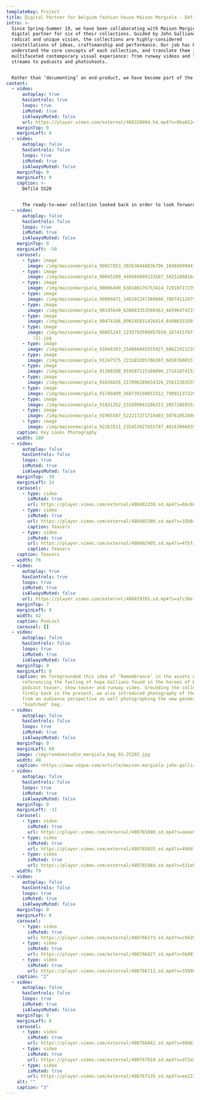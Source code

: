 ```yaml
---
templateKey: Project
title: Digital Partner for Belgium fashion house Maison Margiela - Défilé SS20
intro: >-
  Since Spring-Summer 19, we have been collaborating with Maison Margiela as a
  digital partner for six of their collections. Guided by John Galliano’s
  radical and unique vision, the collections are highly-considered
  constellations of ideas, craftsmanship and performance. Our job has been to
  understand the core concepts of each collection, and translate them into a
  multifaceted contemporary visual experience: from runway videos and live show
  streams to podcasts and photoshoots.


  Rather than ‘documenting’ an end-product, we have become part of the making-process itself. Drawing on the maison’s craft-based approach, we have come up with tailor-made formats and visual communication strategies that respond to the specific themes and language of each season. Building new forms that work alongside Galliano’s avant-garde thought-process, the digital universes we have created are an extension of the collection, rather than a documentation of it.
content:
  - video:
      autoplay: true
      hasControls: true
      loops: true
      isMuted: true
      isAlwaysMuted: false
      url: https://player.vimeo.com/external/408320004.hd.mp4?s=0ba652ea48a83974a5172a6914f31099b23d2cf6&profile_id=175
    marginTop: 0
    marginLeft: 0
  - video:
      autoplay: false
      hasControls: false
      loops: true
      isMuted: true
      isAlwaysMuted: false
    marginTop: 0
    marginLeft: 0
    caption: >-
      Défilé SS20


      The ready-to-wear collection looked back in order to look forward, layering the past into the present. In response to our contemporary state of political turmoil, Galliano searched for hope, drawing inspiration from the icons of WW2 and the idea of uniforms.
  - video:
      autoplay: false
      hasControls: false
      loops: true
      isMuted: true
      isAlwaysMuted: false
    marginTop: 0
    marginLeft: -50
    carousel:
      - type: image
        image: /img/maisonmargiela_90027053_202638440836796_1048499944382231102_n.jpg
      - type: image
        image: /img/maisonmargiela_90045209_449484899133567_5825180816422853731_n.jpg
      - type: image
        image: /img/maisonmargiela_90086499_638180176753414_7281071723946718989_n.jpg
      - type: image
        image: /img/maisonmargiela_90089471_140291247360666_7807411207589907107_n.jpg
      - type: image
        image: /img/maisonmargiela_90145640_638883353560363_4659647421501282585_n.jpg
      - type: image
        image: /img/maisonmargiela_90474346_890145831426414_6498633189150380167_n.jpg
      - type: image
        image: /img/maisonmargiela_90855243_1235793599957650_1674157971718148350_n
          (1).jpg
      - type: image
        image: /img/maisonmargiela_91048393_254866045555927_6862242121016386468_n.jpg
      - type: image
        image: /img/maisonmargiela_91247575_223183285706307_6658760015744422508_n.jpg
      - type: image
        image: /img/maisonmargiela_91390208_919587115168096_2714187415264716304_n.jpg
      - type: image
        image: /img/maisonmargiela_91656826_217096289634326_2561238355534082009_n.jpg
      - type: image
        image: /img/maisonmargiela_91740409_168739160851512_7909113732014210190_n.jpg
      - type: image
        image: /img/maisonmargiela_91831352_231699841286313_2057286935354979053_n.jpg
      - type: image
        image: /img/maisonmargiela_91905507_522217271710403_5076105284631627835_n.jpg
      - type: image
        image: /img/maisonmargiela_92263511_235453927655787_4016396683566657174_n.jpg
    caption: Key Looks Photography
    width: 100
  - video:
      autoplay: false
      hasControls: false
      loops: true
      isMuted: true
      isAlwaysMuted: false
    marginTop: -30
    marginLeft: 24
    carousel:
      - type: video
        isMuted: true
        url: https://player.vimeo.com/external/408402238.sd.mp4?s=6bc66e6ba034202f7e0a5f2d9748f2dc4461cf74&profile_id=165
      - type: video
        isMuted: true
        url: https://player.vimeo.com/external/408402300.sd.mp4?s=35b8a828f487dbdd1e70fa0c1883b2b05becfc75&profile_id=165
        caption: Teasers
      - type: video
        isMuted: true
        url: https://player.vimeo.com/external/408402405.sd.mp4?s=4f5fad054021774b79a363f141daaf769d2771be&profile_id=165
        caption: Teasers
    caption: Teasers
    width: 76
  - video:
      autoplay: true
      hasControls: true
      loops: true
      isMuted: true
      isAlwaysMuted: false
      url: https://player.vimeo.com/external/408419765.sd.mp4?s=afc38ef6b2e132aa016c3cfe63cd5a621429caa3&profile_id=165
    marginTop: 7
    marginLeft: 9
    width: 42
    caption: Podcast
    carousel: []
  - video:
      autoplay: false
      hasControls: false
      loops: true
      isMuted: true
      isAlwaysMuted: false
    marginTop: 0
    marginLeft: 0
    caption: We foregrounded this idea of ‘Remembrance’ in the assets we created,
      referencing the feeling of hope Galliano found in the heroes of WW2 in the
      podcast teaser, show teaser and runway video. Grounding the collection
      firmly back in the present, we also introduced photography of the show
      from an audience perspective as well photographing the new genderless
      ‘Snatched’ bag.
  - video:
      autoplay: false
      hasControls: false
      loops: true
      isMuted: true
      isAlwaysMuted: false
    marginTop: 0
    marginLeft: 60
    image: /img/randomstudio_margiela_bag_01-25202.jpg
    width: 40
    caption: <https://www.vogue.com/article/maison-margiela-john-galliano-snatched-bag-spring-2020>
  - video:
      autoplay: false
      hasControls: false
      loops: true
      isMuted: true
      isAlwaysMuted: false
    marginTop: 0
    marginLeft: -31
    carousel:
      - type: video
        isMuted: true
        url: https://player.vimeo.com/external/408765690.sd.mp4?s=aeee02d5b37e6d136a401aca524e76aaf4781228&profile_id=165
      - type: video
        isMuted: true
        url: https://player.vimeo.com/external/408765835.sd.mp4?s=49ddf8413ce40d27848f874a3b075fe01e716deb&profile_id=165
      - type: video
        isMuted: true
        url: https://player.vimeo.com/external/408765984.sd.mp4?s=511eb088ecffcbdb0611a7d54227b384718c5fd5&profile_id=165
    width: 79
  - video:
      autoplay: false
      hasControls: false
      loops: true
      isMuted: true
      isAlwaysMuted: false
    marginTop: 0
    marginLeft: 0
    carousel:
      - type: video
        isMuted: true
        url: https://player.vimeo.com/external/408766173.sd.mp4?s=c942b959f103ce8c86ad5f0dbffe7e99fa034ef4&profile_id=165
      - type: video
        isMuted: true
        url: https://player.vimeo.com/external/408766427.sd.mp4?s=5b987225435693a3064e05a98315e034145a7706&profile_id=165
      - type: video
        isMuted: true
        url: https://player.vimeo.com/external/408766713.sd.mp4?s=350987a15332701ea3da4f4fe22c20b550382b7a&profile_id=165
    caption: "2"
  - video:
      autoplay: false
      hasControls: false
      loops: true
      isMuted: true
      isAlwaysMuted: false
    marginTop: 0
    marginLeft: 0
    carousel:
      - type: video
        isMuted: true
        url: https://player.vimeo.com/external/408766841.sd.mp4?s=994b13e3c114a50420c1f989ddeff80918f6cf10&profile_id=165
      - type: video
        isMuted: true
        url: https://player.vimeo.com/external/408767010.sd.mp4?s=d73a5b72911e258aec65541425d0202b4c565d52&profile_id=165
      - type: video
        isMuted: true
        url: https://player.vimeo.com/external/408767135.sd.mp4?s=ee2238d2835ab676b1aac1cf720ff3a264781c74&profile_id=165
    alt: ""
    caption: "3"
---
```

